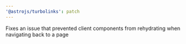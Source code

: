 ```yaml
---
'@astrojs/turbolinks': patch
---
```


Fixes an issue that prevented client components from rehydrating when navigating back to a page
